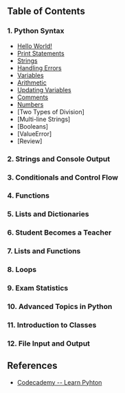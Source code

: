 ## Table of Contents

### 1. Python Syntax
* [Hello World!](https://github.com/JuliaTorrejon/Learn-Python/blob/master/src/Python_Syntax/Hello_World!.md)
* [Print Statements](https://github.com/JuliaTorrejon/Learn-Python/blob/master/src/Python_Syntax/Print_Statements.md)
* [Strings](https://github.com/JuliaTorrejon/Learn-Python/blob/master/src/Python_Syntax/Strings.md)
* [Handling Errors](https://github.com/JuliaTorrejon/Learn-Python/blob/master/src/Python_Syntax/Handling_Errors.md)
* [Variables](https://github.com/JuliaTorrejon/Learn-Python/blob/master/src/Python_Syntax/Variables.md) 
* [Arithmetic](https://github.com/JuliaTorrejon/Learn-Python/blob/master/src/Python_Syntax/Arithmetics.md)
* [Updating Variables](https://github.com/JuliaTorrejon/Learn-Python/blob/master/src/Python_Syntax/Updating_Variables.md)
* [Comments](https://github.com/JuliaTorrejon/Learn-Python/blob/master/src/Python_Syntax/Comments.md)
* [Numbers](https://github.com/JuliaTorrejon/Learn-Python/blob/master/src/Python_Syntax/Numbers.md)
* [Two Types of Division]
* [Multi-line Strings]
* [Booleans]
* [ValueError]
* [Review]

### 2. Strings and Console Output

### 3. Conditionals and Control Flow

### 4. Functions

### 5. Lists and Dictionaries

### 6. Student Becomes a Teacher

### 7. Lists and Functions

### 8. Loops

### 9. Exam Statistics

### 10. Advanced Topics in Python

### 11. Introduction to Classes

### 12. File Input and Output



## References

* [Codecademy -- Learn Pyhton](https://www.codecademy.com/courses/learn-python)
